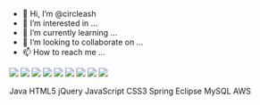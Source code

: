 - 👋 Hi, I’m @circleash
- 👀 I’m interested in ...
- 🌱 I’m currently learning ...
- 💞️ I’m looking to collaborate on ...
- 📫 How to reach me ...

<img src="https://img.shields.io/badge/Java-007396?style=flat-square&logo=Java&logoColor=white"/>

<img src="https://img.shields.io/badge/HTML5-E34F26?style=flat-square&logo=HTML5&logoColor=white"/>

<img src="https://img.shields.io/badge/jQuery-3DDC84?style=flat-square&logo=jQuery&logoColor=white"/>

<img src="https://img.shields.io/badge/JavaScript-F7DF1E?style=flat-square&logo=JavaScript&logoColor=white"/>

<img src="https://img.shields.io/badge/CSS3-3DDC84?style=flat-square&logo=CSS3&logoColor=white"/>
<img src="https://img.shields.io/badge/Spring-3DDC84?style=flat-square&logo=Spring&logoColor=white"/>
<img src="https://img.shields.io/badge/Eclipse-3DDC84?style=flat-square&logo=Eclipse&logoColor=white"/>
<img src="https://img.shields.io/badge/MySQL-3DDC84?style=flat-square&logo=MySQL&logoColor=white"/>
<img src="https://img.shields.io/badge/AWS-3DDC84?style=flat-square&logo=AWS&logoColor=white"/>

Java HTML5 jQuery JavaScript CSS3 Spring
Eclipse MySQL AWS
<!---
circleash/circleash is a ✨ special ✨ repository because its `README.md` (this file) appears on your GitHub profile.
You can click the Preview link to take a look at your changes.
--->
